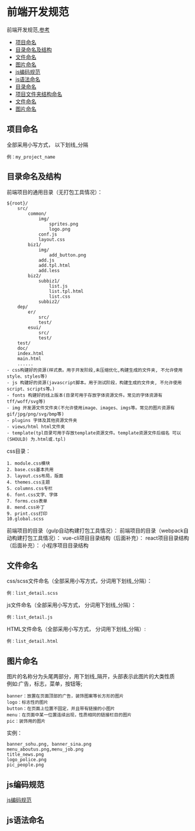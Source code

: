 # 前端开发规范

前端开发规范,[参考](https://www.zhihu.com/question/28376083)
* [项目命名](#项目命名)
* [目录命名及结构](#目录命名及结构)
* [文件命名](#文件命名)
* [图片命名](#图片命名)
* [js编码规范](#js编码规范)
* [js语法命名](#js语法命名)
* [目录命名](#目录命名)
* [项目文件夹结构命名](#项目文件夹结构命名)
* [文件命名](#文件命名)
* [图片命名](#图片命名)

## 项目命名

全部采用小写方式， 以下划线_分隔

```
例：my_project_name
```
## 目录命名及结构
前端项目的通用目录（无打包工具情况）：

```
${root}/
    src/
        common/
            img/
                sprites.png
                logo.png
            conf.js
            layout.css
        biz1/
            img/
                add_button.png
            add.js
            add.tpl.html
            add.less
        biz2/
            subbiz1/
                list.js
                list.tpl.html
                list.css
            subbiz2/
    dep/
        er/
            src/
            test/
        esui/
            src/
            test/
    test/
    doc/
    index.html
    main.html
    ......
- css构建好的资源(样式表。用于开发阶段,未压缩优化,构建生成的文件夹, 不允许使用style、styles等)
- js 构建好的资源(javascript脚本。用于测试阶段，构建生成的文件夹, 不允许使用script、scripts等。)
- fonts 构建好的线上版本(目录可用于存放字体资源文件。常见的字体资源有tff/woff/svg等)
- img 开发源文件文件夹(不允许使用image、images、imgs等。常见的图片资源有gif/jpg/png/svg/bmp等)
- plugins 字体及其他资源文件夹
- views/html html文件夹 
- template(tpl目录可用于存放template资源文件。template资源文件后缀名 可以(SHOULD) 为.html或.tpl)

```
css目录：
```
1. module.css模块
2. base.css基本共用
3. layout.css布局，版面
4. themes.css主题
5. columns.css专栏
6. font.css文字、字体
7. forms.css表单
8. mend.css补丁
9. print.css打印
10.global.scss
```

前端项目的目录（gulp自动构建打包工具情况）：
前端项目的目录（webpack自动构建打包工具情况）：
vue-cli项目目录结构（后面补充）：
react项目目录结构（后面补充）：
小程序项目目录结构

## 文件命名

css/scss文件命名（全部采用小写方式，分词用下划线_分隔）：

```
例：list_detail.scss
```

js文件命名（全部采用小写方式， 分词用下划线_分隔）：

```
例：list_detail.js
```

HTML文件命名（全部采用小写方式， 分词用下划线_分隔）:

```
例：list_detail.html
```


## 图片命名

图片的名称分为头尾两部分，用下划线_隔开，头部表示此图片的大类性质  
例如:广告，标志，菜单，按钮等;

```
banner：放置在页面顶部的广告，装饰图案等长方形的图片
logo：标志性的图片
button：在页面上位置不固定，并且带有链接的小图片
menu：在页面中某一位置连续出现，性质相同的链接栏目的图片
pic：装饰用的图片
```

实例：

```
banner_sohu.png, banner_sina.png
menu_aboutus.png,menu_job.png
title_news.png
logo_police.png
pic_people.png

```
## js编码规范

[js编码规范](/规范/JavaScript编码规范.md)

## js语法命名

